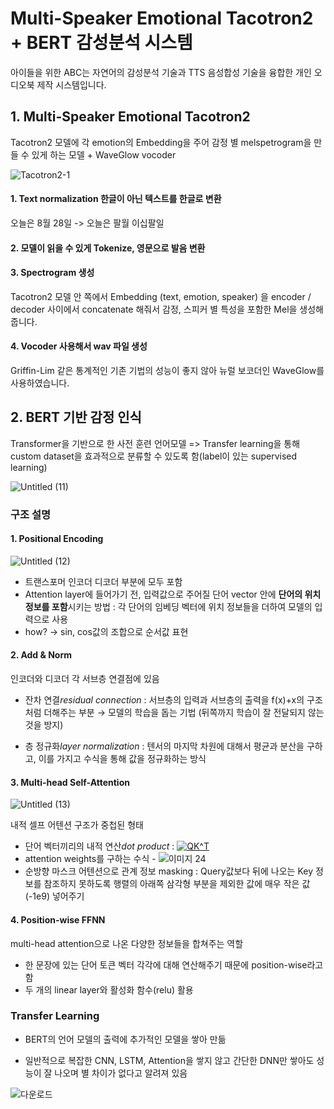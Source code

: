 Multi-Speaker Emotional Tacotron2 + BERT 감성분석 시스템
=====

아이들을 위한 ABC는 자연어의 감성분석 기술과 TTS 음성합성 기술을 융합한 개인 오디오북 제작 시스템입니다.   

## 1. Multi-Speaker Emotional Tacotron2
Tacotron2 모델에 각 emotion의 Embedding을 주어 감정 별 melspetrogram을 만들 수 있게 하는 모델 + WaveGlow vocoder

![Tacotron2-1](https://user-images.githubusercontent.com/52599330/131189517-61e88e87-14fe-4723-8f76-5a8ea81dabb7.png)

#### 1. Text normalization 한글이 아닌 텍스트를 한글로 변환 
오늘은 8월 28일 -> 오늘은 팔월 이십팔일
#### 2. 모델이 읽을 수 있게 Tokenize, 영문으로 발음 변환
#### 3. Spectrogram 생성
Tacotron2 모델 안 쪽에서 Embedding (text, emotion, speaker) 을 encoder / decoder 사이에서 concatenate 해줘서 감정, 스피커 별 특성을 포함한 Mel을 생성해줍니다.
#### 4. Vocoder 사용해서 wav 파일 생성
Griffin-Lim 같은 통계적인 기존 기법의 성능이 좋지 않아 뉴럴 보코더인 WaveGlow를 사용하였습니다.

## 2. BERT 기반 감정 인식
Transformer을 기반으로 한 사전 훈련 언어모델 => Transfer learning을 통해 custom dataset을 효과적으로 분류할 수 있도록 함(label이 있는 supervised learning)

![Untitled (11)](https://user-images.githubusercontent.com/80621384/131187205-437cd5ab-c4aa-4fed-9bb2-50deb0f13765.png)

### 구조 설명
#### 1. Positional Encoding

![Untitled (12)](https://user-images.githubusercontent.com/80621384/131187593-40cd1ef1-35c9-42d2-be58-c053698e9d92.png)

- 트랜스포머 인코더 디코더 부분에 모두 포함
- Attention layer에 들어가기 전, 입력값으로 주어질 단어 vector 안에 **단어의 위치 정보를 포함**시키는 방법
: 각 단어의 임베딩 벡터에 위치 정보들을 더하여 모델의 입력으로 사용
- how? → sin, cos값의 조합으로 순서값 표현

#### 2. Add & Norm
인코더와 디코더 각 서브층 연결점에 있음

- 잔차 연결*residual connection* : 서브층의 입력과 서브층의 출력을 f(x)+x의 구조처럼 더해주는 부분 → 모델의 학습을 돕는 기법 (뒤쪽까지 학습이 잘 전달되지 않는 것을 방지)

- 층 정규화*layer normalization* : 텐서의 마지막 차원에 대해서 평균과 분산을 구하고, 이를 가지고 수식을 통해 값을 정규화하는 방식

#### 3. Multi-head Self-Attention

![Untitled (13)](https://user-images.githubusercontent.com/80621384/131188970-9fe4d82d-2e2b-476c-add7-d2dbdaad04c9.png)

내적 셀프 어텐션 구조가 중첩된 형태
- 단어 벡터끼리의 내적 연산*dot product* : <a href="https://www.codecogs.com/eqnedit.php?latex=QK^T" target="_blank"><img src="https://latex.codecogs.com/gif.latex?QK^T" title="QK^T" /></a>
- attention weights를 구하는 수식 - ![이미지 24](https://user-images.githubusercontent.com/80621384/131188888-ef27321d-8a50-4c26-bb10-49a1ee41bbd9.png)
- 순방향 마스크 어텐션으로 관계 정보 masking : Query값보다 뒤에 나오는 Key 정보를 참조하지 못하도록 행렬의 아래쪽 삼각형 부분을 제외한 값에 매우 작은 값(-1e9) 넣어주기

#### 4. Position-wise FFNN

multi-head attention으로 나온 다양한 정보들을 합쳐주는 역할

- 한 문장에 있는 단어 토큰 벡터 각각에 대해 연산해주기 때문에 position-wise라고 함
- 두 개의 linear layer와 활성화 함수(relu) 활용


### Transfer Learning

- BERT의 언어 모델의 출력에 추가적인 모델을 쌓아 만듦

- 일반적으로 복잡한 CNN, LSTM, Attention을 쌓지 않고 간단한 DNN만 쌓아도 성능이 잘 나오며 별 차이가 없다고 알려져 있음

![다운로드](https://user-images.githubusercontent.com/80621384/131189200-689dd70f-cfd5-4855-b4ed-0457b3427426.png)

